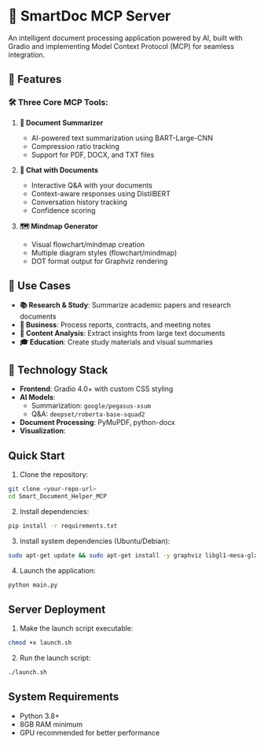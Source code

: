 
# 🧠 SmartDoc MCP Server

An intelligent document processing application powered by AI, built with Gradio and implementing Model Context Protocol (MCP) for seamless integration.

## 🚀 Features

### 🛠️ Three Core MCP Tools:

1. **📄 Document Summarizer** 
   - AI-powered text summarization using BART-Large-CNN
   - Compression ratio tracking
   - Support for PDF, DOCX, and TXT files

2. **💬 Chat with Documents**
   - Interactive Q&A with your documents  
   - Context-aware responses using DistilBERT
   - Conversation history tracking
   - Confidence scoring

3. **🗺️ Mindmap Generator**
   - Visual flowchart/mindmap creation
   - Multiple diagram styles (flowchart/mindmap)
   - DOT format output for Graphviz rendering

## 🎯 Use Cases

- **📚 Research & Study**: Summarize academic papers and research documents
- **💼 Business**: Process reports, contracts, and meeting notes  
- **📖 Content Analysis**: Extract insights from large text documents
- **🎓 Education**: Create study materials and visual summaries

## 🔧 Technology Stack

- **Frontend**: Gradio 4.0+ with custom CSS styling
- **AI Models**: 
  - Summarization: `google/pegasus-xsum` 
  - Q&A: `deepset/roberta-base-squad2`
- **Document Processing**: PyMuPDF, python-docx
- **Visualization**:

## Quick Start

1. Clone the repository:
```bash
git clone <your-repo-url>
cd Smart_Document_Helper_MCP
```

2. Install dependencies:
```bash
pip install -r requirements.txt
```

3. Install system dependencies (Ubuntu/Debian):
```bash
sudo apt-get update && sudo apt-get install -y graphviz libgl1-mesa-glx libglib2.0-0
```

4. Launch the application:
```bash
python main.py
```


## Server Deployment

1. Make the launch script executable:
```bash
chmod +x launch.sh
```

2. Run the launch script:
```bash
./launch.sh
```

## System Requirements
- Python 3.8+
- 8GB RAM minimum
- GPU recommended for better performance
